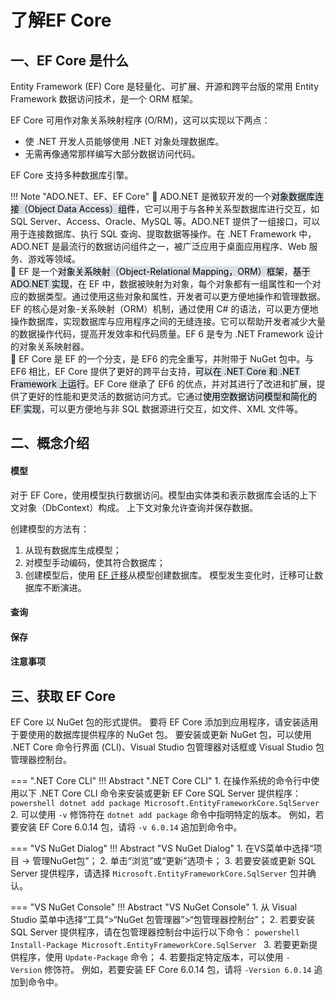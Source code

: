 # 了解EF Core

## 一、EF Core 是什么
Entity Framework (EF) Core 是轻量化、可扩展、开源和跨平台版的常用 Entity Framework 数据访问技术，是一个 ORM 框架。

EF Core 可用作对象关系映射程序 (O/RM)，这可以实现以下两点：

-   使 .NET 开发人员能够使用 .NET 对象处理数据库。
-   无需再像通常那样编写大部分数据访问代码。

EF Core 支持多种数据库引擎。

!!! Note "ADO.NET、EF、EF Core" 
	🧲 ADO.NET 是微软开发的一个<mark style="background: #CACFD9A6;">对象数据库连接（Object Data Access）组件</mark>，它可以用于与各种关系型数据库进行交互，如 SQL Server、Access、Oracle、MySQL 等。ADO.NET 提供了一组接口，可以用于连接数据库、执行 SQL 查询、提取数据等操作。在 .NET Framework 中，ADO.NET 是最流行的数据访问组件之一，被广泛应用于桌面应用程序、Web 服务、游戏等领域。<br>
	🧲 EF 是一个<mark style="background: #CACFD9A6;">对象关系映射（Object-Relational Mapping，ORM）框架</mark>，<mark style="background: #CACFD9A6;">基于 ADO.NET 实现</mark>，在 EF 中，数据被映射为对象，每个对象都有一组属性和一个对应的数据类型。通过使用这些对象和属性，开发者可以更方便地操作和管理数据。EF 的核心是对象-关系映射（ORM）机制，通过使用 C# 的语法，可以更方便地操作数据库，实现数据库与应用程序之间的无缝连接。它可以帮助开发者减少大量的数据操作代码，提高开发效率和代码质量。EF 6 是专为 .NET Framework 设计的对象关系映射器。<br>
	🧲 EF Core 是 EF 的一个分支，是 EF6 的完全重写，并附带于 NuGet 包中。与 EF6 相比，EF Core 提供了更好的跨平台支持，<mark style="background: #CACFD9A6;">可以在 .NET Core 和 .NET Framework 上运行</mark>。EF Core 继承了 EF6 的优点，并对其进行了改进和扩展，提供了更好的性能和更灵活的数据访问方式。它通过<mark style="background: #CACFD9A6;">使用空数据访问模型和简化的 EF 实现</mark>，可以更方便地与非 SQL 数据源进行交互，如文件、XML 文件等。

## 二、概念介绍
#### 模型
对于 EF Core，使用模型执行数据访问。模型由实体类和表示数据库会话的上下文对象（DbContext）构成。 上下文对象允许查询并保存数据。

创建模型的方法有：

1. 从现有数据库生成模型； 
2. 对模型手动编码，使其符合数据库；
3. 创建模型后，使用 [EF 迁移](https://learn.microsoft.com/zh-cn/ef/core/managing-schemas/migrations/)从模型创建数据库。 模型发生变化时，迁移可让数据库不断演进。

#### 查询

#### 保存

#### 注意事项

## 三、获取 EF Core
EF Core 以 NuGet 包的形式提供。 要将 EF Core 添加到应用程序，请安装适用于要使用的数据库提供程序的 NuGet 包。 要安装或更新 NuGet 包，可以使用 .NET Core 命令行界面 (CLI)、Visual Studio 包管理器对话框或 Visual Studio 包管理器控制台。

=== ".NET Core CLI"
	!!! Abstract ".NET Core CLI"
		1. 在操作系统的命令行中使用以下 .NET Core CLI 命令来安装或更新 EF Core SQL Server 提供程序：
			```powershell
			dotnet add package Microsoft.EntityFrameworkCore.SqlServer
			```
		2. 可以使用 `-v` 修饰符在 `dotnet add package` 命令中指明特定的版本。 例如，若要安装 EF Core 6.0.14 包，请将 `-v 6.0.14` 追加到命令中。

=== "VS NuGet Dialog"
	!!! Abstract "VS NuGet Dialog"
		1. 在VS菜单中选择“项目 -> 管理NuGet包”；
		2. 单击“浏览”或“更新”选项卡；
		3. 若要安装或更新 SQL Server 提供程序，请选择 `Microsoft.EntityFrameworkCore.SqlServer` 包并确认。

=== "VS NuGet Console"
	!!! Abstract "VS NuGet Console"
		1. 从 Visual Studio 菜单中选择“工具”>“NuGet 包管理器”>“包管理器控制台”；
		2. 若要安装 SQL Server 提供程序，请在包管理器控制台中运行以下命令：
			```powershell
			Install-Package Microsoft.EntityFrameworkCore.SqlServer
			```
		3. 若要更新提供程序，使用 `Update-Package` 命令；
		4. 若要指定特定版本，可以使用 `-Version` 修饰符。 例如，若要安装 EF Core 6.0.14 包，请将 `-Version 6.0.14` 追加到命令中。



